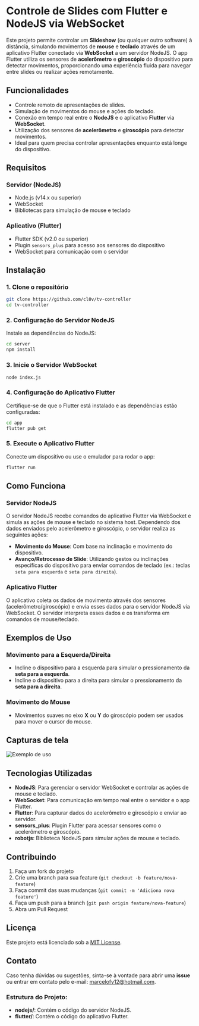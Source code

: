 # Controle de Slides com Flutter e NodeJS via WebSocket

Este projeto permite controlar um **Slideshow** (ou qualquer outro software) à distância, simulando movimentos de **mouse** e **teclado** através de um aplicativo Flutter conectado via **WebSocket** a um servidor NodeJS. O app Flutter utiliza os sensores de **acelerômetro** e **giroscópio** do dispositivo para detectar movimentos, proporcionando uma experiência fluida para navegar entre slides ou realizar ações remotamente.

## Funcionalidades

- Controle remoto de apresentações de slides.
- Simulação de movimentos do mouse e ações do teclado.
- Conexão em tempo real entre o **NodeJS** e o aplicativo **Flutter** via **WebSocket**.
- Utilização dos sensores de **acelerômetro** e **giroscópio** para detectar movimentos.
- Ideal para quem precisa controlar apresentações enquanto está longe do dispositivo.

## Requisitos

### Servidor (NodeJS)

- Node.js (v14.x ou superior)
- WebSocket
- Bibliotecas para simulação de mouse e teclado

### Aplicativo (Flutter)

- Flutter SDK (v2.0 ou superior)
- Plugin `sensors_plus` para acesso aos sensores do dispositivo
- WebSocket para comunicação com o servidor

## Instalação

### 1. Clone o repositório

```bash
git clone https://github.com/cl0v/tv-controller
cd tv-controller
```

### 2. Configuração do Servidor NodeJS

Instale as dependências do NodeJS:

```bash
cd server
npm install
```

### 3. Inicie o Servidor WebSocket

```bash
node index.js
```

### 4. Configuração do Aplicativo Flutter

Certifique-se de que o Flutter está instalado e as dependências estão configuradas:

```bash
cd app
flutter pub get
```

### 5. Execute o Aplicativo Flutter

Conecte um dispositivo ou use o emulador para rodar o app:

```bash
flutter run
```

## Como Funciona

### Servidor NodeJS

O servidor NodeJS recebe comandos do aplicativo Flutter via WebSocket e simula as ações de mouse e teclado no sistema host. Dependendo dos dados enviados pelo acelerômetro e giroscópio, o servidor realiza as seguintes ações:

- **Movimento do Mouse**: Com base na inclinação e movimento do dispositivo.
- **Avanço/Retrocesso de Slide**: Utilizando gestos ou inclinações específicas do dispositivo para enviar comandos de teclado (ex.: teclas `seta para esquerda` e `seta para direita`).

### Aplicativo Flutter

O aplicativo coleta os dados de movimento através dos sensores (acelerômetro/giroscópio) e envia esses dados para o servidor NodeJS via WebSocket. O servidor interpreta esses dados e os transforma em comandos de mouse/teclado.

## Exemplos de Uso

### Movimento para a Esquerda/Direita

- Incline o dispositivo para a esquerda para simular o pressionamento da **seta para a esquerda**.
- Incline o dispositivo para a direita para simular o pressionamento da **seta para a direita**.

### Movimento do Mouse

- Movimentos suaves no eixo **X** ou **Y** do giroscópio podem ser usados para mover o cursor do mouse.

## Capturas de tela
![Exemplo de uso](/screenshots/output.gif)

## Tecnologias Utilizadas

- **NodeJS**: Para gerenciar o servidor WebSocket e controlar as ações de mouse e teclado.
- **WebSocket**: Para comunicação em tempo real entre o servidor e o app Flutter.
- **Flutter**: Para capturar dados do acelerômetro e giroscópio e enviar ao servidor.
- **sensors_plus**: Plugin Flutter para acessar sensores como o acelerômetro e giroscópio.
- **robotjs**: Biblioteca NodeJS para simular ações de mouse e teclado.

## Contribuindo

1. Faça um fork do projeto
2. Crie uma branch para sua feature (`git checkout -b feature/nova-feature`)
3. Faça commit das suas mudanças (`git commit -m 'Adiciona nova feature'`)
4. Faça um push para a branch (`git push origin feature/nova-feature`)
5. Abra um Pull Request

## Licença

Este projeto está licenciado sob a [MIT License](LICENSE).

## Contato

Caso tenha dúvidas ou sugestões, sinta-se à vontade para abrir uma **issue** ou entrar em contato pelo e-mail: [marcelofv12@hotmail.com](mailto:marcelofv12@hotmail.com).

### Estrutura do Projeto:

- **nodejs/**: Contém o código do servidor NodeJS.
- **flutter/**: Contém o código do aplicativo Flutter.
